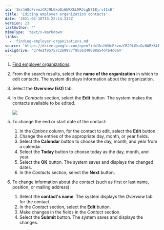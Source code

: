 ```yaml
---
id: '1kshWUcFrvmzCRJ9LGkoDz6WRXkLMRJigN7IBjrv11sE'
title: 'Editing employer organization contacts'
date: '2021-02-18T16:22:14.232Z'
version: 23
lastAuthor: ''
mimeType: 'text/x-markdown'
links:
  - 'finding-employer-organizations.md'
source: 'https://drive.google.com/open?id=1kshWUcFrvmzCRJ9LGkoDz6WRXkLMRJigN7IBjrv11sE'
wikigdrive: '374e2f95757c2b9977f9b36d40698a54d4b4c0a4'
---
```

1. [Find employer organizations](finding-employer-organizations.md).
2. From the search results, select the <strong>name of the organization</strong> in which to edit contacts. The system displays information about the organization.
3. Select the <strong>Overview (EO)</strong> tab.
4. In the <em>Contacts</em> section, select the <strong>Edit</strong> button. The system makes the contacts available to be edited.

    ![](../editing-employer-organization-contacts.assets/49e42941acacd24f80fe8f38228e1995.png)
5. To change the end or start date of the contact:
    1. In the <em>Options</em> column, for the contact to edit, select the <strong>Edit</strong> button.
    2. Change the entries of the appropriate day, month, or year fields.
    3. Select the <strong>Calendar</strong> button to choose the day, month, and year from a calendar.
    4. Select the <strong>Today</strong> button to choose today as the day, month, and year.
    5. Select the <strong>OK</strong> button. The system saves and displays the changed dates.
    6. In the <em>Contacts</em> section, select the <strong>Next</strong> button.
6. To change information about the contact (such as first or last name, position, or mailing address):
    1. Select the <strong>contact's name</strong>. The system displays the <em>Overview</em> tab for the contact.
    2. In the <em>Contact</em> section, select the <strong>Edit</strong> button.
    3. Make changes in the fields in the <em>Contact</em> section.
    4. Select the <strong>Submit</strong> button. The system saves and displays the changes.
